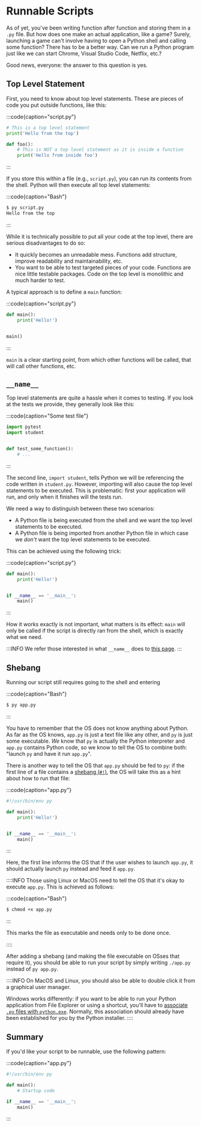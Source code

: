# Runnable Scripts

As of yet, you've been writing function after function and storing them in a `.py` file.
But how does one make an actual application, like a game?
Surely, launching a game can't involve having to open a Python shell and calling some function?
There has to be a better way.
Can we run a Python program just like we can start Chrome, Visual Studio Code, Netflix, etc.?

Good news, everyone: the answer to this question is yes.

## Top Level Statement

First, you need to know about top level statements.
These are pieces of code you put outside functions, like this:

:::code{caption="script.py"}

```python
# This is a top level statement
print('Hello from the top')

def foo():
    # This is NOT a top level statement as it is inside a function
    print('Hello from inside foo')
```

:::

If you store this within a file (e.g., `script.py`), you can run its contents from the shell.
Python will then execute all top level statements:

:::code{caption="Bash"}

```bash
$ py script.py
Hello from the top
```

:::

While it is technically possible to put all your code at the top level, there are serious disadvantages to do so:

* It quickly becomes an unreadable mess.
  Functions add structure, improve readability and maintainability, etc.
* You want to be able to test targeted pieces of your code.
  Functions are nice little testable packages.
  Code on the top level is monolithic and much harder to test.

A typical approach is to define a `main` function:

:::code{caption="script.py"}

```python
def main():
    print('Hello!')


main()
```

:::

`main` is a clear starting point, from which other functions will be called, that will call other functions, etc.

## `__name__`

Top level statements are quite a hassle when it comes to testing.
If you look at the tests we provide, they generally look like this:

:::code{caption="Some test file"}

```python
import pytest
import student


def test_some_function():
    # ...
```

:::

The second line, `import student`, tells Python we will be referencing the code written in `student.py`.
However, importing will also cause the top level statements to be executed.
This is problematic: first your application will run, and only when it finishes will the tests run.

We need a way to distinguish between these two scenarios:

* A Python file is being executed from the shell and we want the top level statements to be executed.
* A Python file is being imported from another Python file in which case we *don't* want the top level statements to be executed.

This can be achieved using the following trick:

:::code{caption="script.py"}

```python
def main():
    print('Hello!')


if __name__ == '__main__':
    main()
```

:::

How it works exactly is not important, what matters is its effect: `main` will only be called if the script is directly ran from the shell, which is exactly what we need.

:::INFO
We refer those interested in what `__name__` does to [this page](https://docs.python.org/3/library/__main__.html).
:::

## Shebang

Running our script still requires going to the shell and entering

:::code{caption="Bash"}

```bash
$ py app.py
```

:::

You have to remember that the OS does not know anything about Python.
As far as the OS knows, `app.py` is just a text file like any other, and `py` is just some executable.
*We* know that `py` is actually the Python interpreter and `app.py` contains Python code, so we know to tell the OS to combine both: "launch `py` and have it run `app.py`".

There is another way to tell the OS that `app.py` should be fed to `py`: if the first line of a file contains a [shebang (`#!`)](https://en.wikipedia.org/wiki/Shebang_(Unix)), the OS will take this as a hint about how to run that file:

:::code{caption="app.py"}

```python
#!/usr/bin/env py

def main():
    print('Hello!')


if __name__ == '__main__':
    main()
```

:::

Here, the first line informs the OS that if the user wishes to launch `app.py`, it should actually launch `py` instead and feed it `app.py`.

::::INFO
Those using Linux or MacOS need to tell the OS that it's okay to execute `app.py`.
This is achieved as follows:

:::code{caption="Bash"}

```bash
$ chmod +x app.py
```

:::

This marks the file as executable and needs only to be done once.

::::

After adding a shebang (and making the file executable on OSses that require it), you should be able to run your script by simply writing `./app.py` instead of `py app.py`.

::::INFO
On MacOS and Linux, you should also be able to double click it from a graphical user manager.

Windows works differently: if you want to be able to run your Python application from File Explorer or using a shortcut, you'll have to [associate `.py` files with `python.exe`](https://support.microsoft.com/en-us/windows/change-default-programs-in-windows-e5d82cad-17d1-c53b-3505-f10a32e1894d).
Normally, this association should already have been established for you by the Python installer.
::::

## Summary

If you'd like your script to be runnable, use the following pattern:

:::code{caption="app.py"}

```python
#!/usr/bin/env py

def main():
    # Startup code

if __name__ == '__main__':
    main()
```

:::

